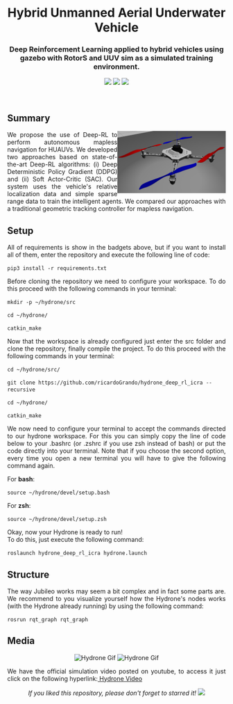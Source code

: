 <h1 align="center">Hybrid Unmanned Aerial Underwater Vehicle</h1>
<h3 align="center">Deep Reinforcement Learning applied to hybrid vehicles using gazebo with RotorS and UUV sim as a simulated training environment.</h3>

<p align="center"> 
  <img src="https://img.shields.io/badge/PyTorch-v1.7.0-blue"/>
  <img src="https://img.shields.io/badge/Pandas-v1.1.3-blue"/>
  <img src="https://img.shields.io/badge/Numpy-v1.19.2-blue"/>
</p>
<br/>

## Summary
<p align="justify"> 
  <img src="media/hydrone.png" alt="Hydrone" align="right" width="250">
  <a> We propose the use of Deep-RL to perform autonomous mapless navigation for HUAUVs. We developed two approaches based on state-of-the-art
  Deep-RL algorithms: (i) Deep Deterministic Policy Gradient (DDPG) and (ii) Soft Actor-Critic (SAC). Our system uses the vehicle's relative localization
  data and simple sparse range data to train the intelligent agents. We compared our approaches with a traditional geometric tracking controller
  for mapless navigation.</a>  
</p>
  
## Setup
<p align="justify"> 
 <a>All of requirements is show in the badgets above, but if you want to install all of them, enter the repository and execute the following line of code:</a>
</p>

```shell
pip3 install -r requirements.txt
```

<p align="justify"> 
 <a>Before cloning the repository we need to configure your workspace. To do this proceed with the following commands in your terminal:</a>
</p>

```shell
mkdir -p ~/hydrone/src
```
```shell
cd ~/hydrone/
```
```shell
catkin_make
```

<p align="justify"> 
 <a>Now that the workspace is already configured just enter the src folder and clone the repository, finally compile the project. To do this proceed with the following commands in your terminal:</a>
</p>

```shell
cd ~/hydrone/src/
```

```shell
git clone https://github.com/ricardoGrando/hydrone_deep_rl_icra --recursive
```

```shell
cd ~/hydrone/
```

```shell
catkin_make
```

<p align="justify"> 
 <a>We now need to configure your terminal to accept the commands directed to our hydrone workspace. For this you can simply copy the line of code below to your .bashrc (or .zshrc if you use zsh instead of bash) or put the code directly into your terminal. Note that if you choose the second option, every time you open a new terminal you will have to give the following command again.</a>
</p>

<p align="justify"> 
 <a>For <b>bash</b>:</a>
</p>

```shell
source ~/hydrone/devel/setup.bash
```

<p align="justify"> 
 <a>For <b>zsh</b>:</a>
</p>

```shell
source ~/hydrone/devel/setup.zsh
```

<p align="justify"> 
 <a>Okay, now your Hydrone is ready to run!</a><br/>
 <a>To do this, just execute the following command:</a>
</p>

```shell
roslaunch hydrone_deep_rl_icra hydrone.launch
```

## Structure
<p align="justify"> 
  <a>The way Jubileo works may seem a bit complex and in fact some parts are. We recommend to you visualize yourself how the Hydrone's nodes works
  (with the Hydrone already running) by using the following command:</a>
</p>

```shell
rosrun rqt_graph rqt_graph
```

## Media

<p align="center"> 
  <img src="media/hydrone_airtowater.gif" alt="Hydrone Gif" width="400"/>
  <img src="media/hydrone_watertoair.gif" alt="Hydrone Gif" width="400"/>
</p>  

<p align="justify"> 
  <a>We have the official simulation video posted on youtube, to access it just click on the following hyperlink:</a><a href="https://www.youtube.com/"> Hydrone Video</a>
</p>

<p align="center"> 
  <a><i>If you liked this repository, please don't forget to starred it!</i></a>
  <img src="https://img.shields.io/github/stars/ricardoGrando/hydrone_deep_rl_icra?style=social"/>
</p>

